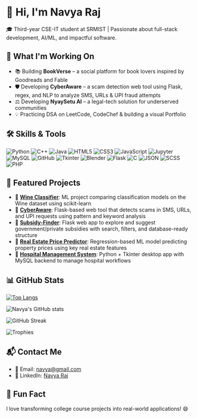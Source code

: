 # 👋 Hi, I'm Navya Raj

🎓 Third-year CSE-IT student at SRMIST | Passionate about full-stack development, AI/ML, and impactful software.


## 🚀 What I'm Working On
- 📚 Building **BookVerse** – a social platform for book lovers inspired by Goodreads and Fable  
- 🛡️ Developing **CyberAware** – a scam detection web tool using Flask, regex, and NLP to analyze SMS, URLs & UPI fraud attempts  
- ⚖️ Developing **NyaySetu AI** – a legal-tech solution for underserved communities  
- 💡 Practicing DSA on LeetCode, CodeChef & building a visual Portfolio


## 🛠️ Skills & Tools

![Python](https://img.shields.io/badge/Python-3776AB?style=flat&logo=python&logoColor=white)
![C++](https://img.shields.io/badge/C++-00599C?style=flat&logo=c%2B%2B&logoColor=white)
![Java](https://img.shields.io/badge/Java-ED8B00?style=flat&logo=java&logoColor=white)
![HTML5](https://img.shields.io/badge/HTML5-E34F26?style=flat&logo=html5&logoColor=white)
![CSS3](https://img.shields.io/badge/CSS3-1572B6?style=flat&logo=css3&logoColor=white)
![JavaScript](https://img.shields.io/badge/JavaScript-F7DF1E?style=flat&logo=javascript&logoColor=black)
![Jupyter](https://img.shields.io/badge/Jupyter-F37626?style=flat&logo=jupyter&logoColor=white)
![MySQL](https://img.shields.io/badge/MySQL-4479A1?style=flat&logo=mysql&logoColor=white)
![GitHub](https://img.shields.io/badge/GitHub-100000?style=flat&logo=github&logoColor=white)
![Tkinter](https://img.shields.io/badge/Tkinter-FF6F00?style=flat)
![Blender](https://img.shields.io/badge/Blender-F5792A?style=flat&logo=blender&logoColor=white)
![Flask](https://img.shields.io/badge/Flask-000000?style=flat&logo=flask&logoColor=white)
![C](https://img.shields.io/badge/C-00599C?style=flat&logo=c&logoColor=white)
![JSON](https://img.shields.io/badge/JSON-5E5C5C?style=flat&logo=json&logoColor=white)
![SCSS](https://img.shields.io/badge/SCSS-CC6699?style=flat&logo=sass&logoColor=white)
![PHP](https://img.shields.io/badge/PHP-777BB4?style=flat&logo=php&logoColor=white)



## 📌 Featured Projects

- 🔗 [**Wine Classifier**](https://github.com/Navya-1803): ML project comparing classification models on the Wine dataset using scikit-learn
- 🔗 [**CyberAware**](https://github.com/Navya-1803/CyberAware): Flask-based web tool that detects scams in SMS, URLs, and UPI requests using pattern and keyword analysis
- 🔗 [**Subsidy-Finder**](https://github.com/Navya-1803/Subsidy-Finder): Flask web app to explore and suggest government/private subsidies with search, filters, and database-ready structure
- 🔗 [**Real Estate Price Predictor**](https://github.com/Navya-1803): Regression-based ML model predicting property prices using key real estate features
- 🔗 [**Hospital Management System**](https://github.com/Navya-1803/Hospital_Management): Python + Tkinter desktop app with MySQL backend to manage hospital workflows 


## 📊 GitHub Stats


[![Top Langs](https://github-readme-stats.vercel.app/api/top-langs/?username=Navya-1803&theme=transparent&show_icons=true&langs_count=6&layout=compact)](https://github.com/Navya-1803/github-readme-stats)

![Navya's GitHub stats](https://github-readme-stats.vercel.app/api?username=Navya-1803&theme=transparent&show_icons=true&show=show_all_commits)

![GitHub Streak](https://streak-stats.demolab.com?user=Navya-1803&theme=transparent)

![Trophies](https://github-profile-trophy.vercel.app/?username=Navya-1803&theme=transparent&no-frame=true)



## 📬 Contact Me

- 📧 Email: navya@gmail.com  
- 💼 LinkedIn: [Navya Raj](https://www.linkedin.com/in/navya-raj-473710302/)


## 🎯 Fun Fact

I love transforming college course projects into real-world applications! 😄
